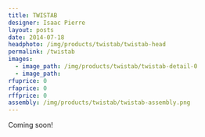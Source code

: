 ```yaml
---
title: TWISTAB
designer: Isaac Pierre
layout: posts
date: 2014-07-18
headphoto: /img/products/twistab/twistab-head
permalink: /twistab
images:  
  - image_path: /img/products/twistab/twistab-detail-0
  - image_path: 
rfuprice: 0
rfaprice: 0
rffprice: 0
assembly: /img/products/twistab/twistab-assembly.png 
---
```


Coming soon!